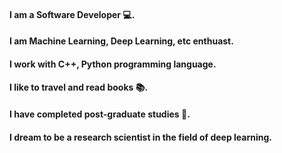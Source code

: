 #### I am a Software Developer :computer:.
#### I am Machine Learning, Deep Learning, etc enthuast.
#### I work with C++, Python programming language.
#### I like to travel and read books :books:.
#### I have completed post-graduate studies :school:.
#### I dream to be a research scientist in the field of deep learning.

<!--
**phileinSophos/phileinSophos** is a ✨ _special_ ✨ repository because its `README.md` (this file) appears on your GitHub profile.

Here are some ideas to get you started:

- 🔭 I’m currently working on ...
- 🌱 I’m currently learning ...
- 👯 I’m looking to collaborate on ...
- 🤔 I’m looking for help with ...
- 💬 Ask me about ...
- 📫 How to reach me: ...
- 😄 Pronouns: ...
- ⚡ Fun fact: ...
-->
